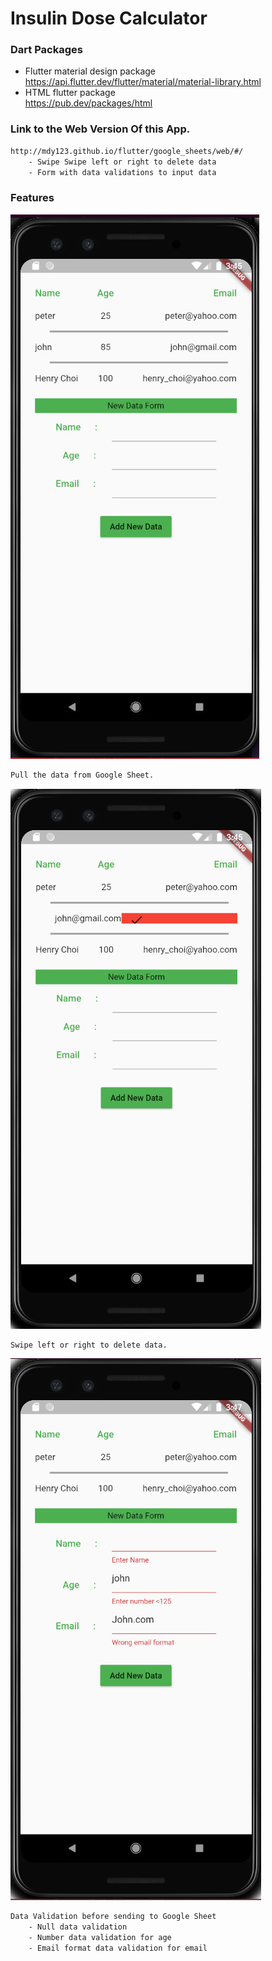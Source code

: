 # Insulin Dose Calculator

### Dart Packages
- Flutter material design package <br />
    https://api.flutter.dev/flutter/material/material-library.html
- HTML flutter package <br />
    https://pub.dev/packages/html

### Link to the Web Version Of this App.
```sh
http://mdy123.github.io/flutter/google_sheets/web/#/
    - Swipe Swipe left or right to delete data
    - Form with data validations to input data
```
### Features
![image](./sheet1.jpg)
```sh
Pull the data from Google Sheet.
```
![image](./sheet2.jpg)
```sh
Swipe left or right to delete data.
```
![image](./sheet3.jpg)
```sh
Data Validation before sending to Google Sheet
    - Null data validation
    - Number data validation for age
    - Email format data validation for email
```

